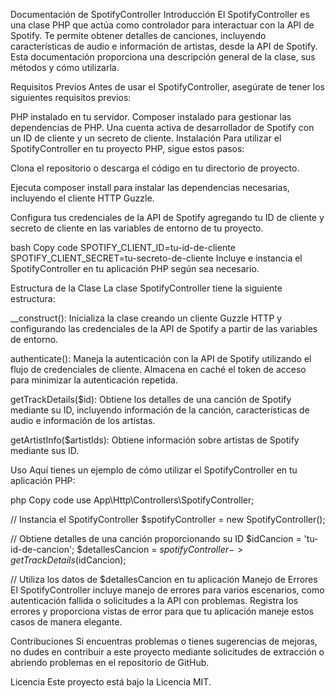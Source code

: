 Documentación de SpotifyController
Introducción
El SpotifyController es una clase PHP que actúa como controlador para interactuar con la API de Spotify. Te permite obtener detalles de canciones, incluyendo características de audio e información de artistas, desde la API de Spotify. Esta documentación proporciona una descripción general de la clase, sus métodos y cómo utilizarla.

Requisitos Previos
Antes de usar el SpotifyController, asegúrate de tener los siguientes requisitos previos:

PHP instalado en tu servidor.
Composer instalado para gestionar las dependencias de PHP.
Una cuenta activa de desarrollador de Spotify con un ID de cliente y un secreto de cliente.
Instalación
Para utilizar el SpotifyController en tu proyecto PHP, sigue estos pasos:

Clona el repositorio o descarga el código en tu directorio de proyecto.

Ejecuta composer install para instalar las dependencias necesarias, incluyendo el cliente HTTP Guzzle.

Configura tus credenciales de la API de Spotify agregando tu ID de cliente y secreto de cliente en las variables de entorno de tu proyecto.

bash
Copy code
SPOTIFY_CLIENT_ID=tu-id-de-cliente
SPOTIFY_CLIENT_SECRET=tu-secreto-de-cliente
Incluye e instancia el SpotifyController en tu aplicación PHP según sea necesario.

Estructura de la Clase
La clase SpotifyController tiene la siguiente estructura:

__construct(): Inicializa la clase creando un cliente Guzzle HTTP y configurando las credenciales de la API de Spotify a partir de las variables de entorno.

authenticate(): Maneja la autenticación con la API de Spotify utilizando el flujo de credenciales de cliente. Almacena en caché el token de acceso para minimizar la autenticación repetida.

getTrackDetails($id): Obtiene los detalles de una canción de Spotify mediante su ID, incluyendo información de la canción, características de audio e información de los artistas.

getArtistInfo($artistIds): Obtiene información sobre artistas de Spotify mediante sus ID.

Uso
Aquí tienes un ejemplo de cómo utilizar el SpotifyController en tu aplicación PHP:

php
Copy code
use App\Http\Controllers\SpotifyController;

// Instancia el SpotifyController
$spotifyController = new SpotifyController();

// Obtiene detalles de una canción proporcionando su ID
$idCancion = 'tu-id-de-cancion';
$detallesCancion = $spotifyController->getTrackDetails($idCancion);

// Utiliza los datos de $detallesCancion en tu aplicación
Manejo de Errores
El SpotifyController incluye manejo de errores para varios escenarios, como autenticación fallida o solicitudes a la API con problemas. Registra los errores y proporciona vistas de error para que tu aplicación maneje estos casos de manera elegante.

Contribuciones
Si encuentras problemas o tienes sugerencias de mejoras, no dudes en contribuir a este proyecto mediante solicitudes de extracción o abriendo problemas en el repositorio de GitHub.

Licencia
Este proyecto está bajo la Licencia MIT.

